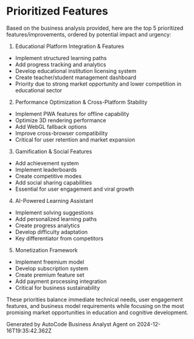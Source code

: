 # Prioritized Features

Based on the business analysis provided, here are the top 5 prioritized features/improvements,
ordered by potential impact and urgency:

1. Educational Platform Integration & Features

- Implement structured learning paths
- Add progress tracking and analytics
- Develop educational institution licensing system
- Create teacher/student management dashboard
- Priority due to strong market opportunity and lower competition in educational sector

2. Performance Optimization & Cross-Platform Stability

- Implement PWA features for offline capability
- Optimize 3D rendering performance
- Add WebGL fallback options
- Improve cross-browser compatibility
- Critical for user retention and market expansion

3. Gamification & Social Features

- Add achievement system
- Implement leaderboards
- Create competitive modes
- Add social sharing capabilities
- Essential for user engagement and viral growth

4. AI-Powered Learning Assistant

- Implement solving suggestions
- Add personalized learning paths
- Create progress analytics
- Develop difficulty adaptation
- Key differentiator from competitors

5. Monetization Framework

- Implement freemium model
- Develop subscription system
- Create premium feature set
- Add payment processing integration
- Critical for business sustainability

These priorities balance immediate technical needs, user engagement features, and business model
requirements while focusing on the most promising market opportunities in education and cognitive
development.

Generated by AutoCode Business Analyst Agent on 2024-12-16T19:35:42.362Z
